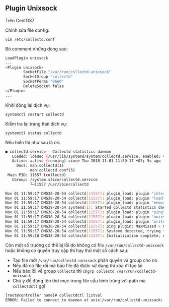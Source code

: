 ﻿## Plugin Unixsock

Trên CentOS7

Chỉnh sửa file config:

	vim /etc/collectd.conf

Bỏ comment những dòng sau:

```sh
LoadPlugin unixsock
...
<Plugin unixsock>
        SocketFile "/var/run/collectd-unixsock"
        SocketGroup "collectd"
        SocketPerms "0660"
        DeleteSocket false
</Plugin>
...
```

Khởi động lại dịch vụ:

	systemctl restart collectd

Kiểm tra lại trạng thái dịch vụ:

	systemctl status collectd

Nếu hiển thị như sau là ok:

```sh
● collectd.service - Collectd statistics daemon
   Loaded: loaded (/usr/lib/systemd/system/collectd.service; enabled; vendor preset: disabled)
   Active: active (running) since Thu 2018-11-01 11:59:17 +07; 5s ago
     Docs: man:collectd(1)
           man:collectd.conf(5)
 Main PID: 11557 (collectd)
   CGroup: /system.slice/collectd.service
           └─11557 /usr/sbin/collectd

Nov 01 11:59:17 DMG38-20-54 collectd[11557]: plugin_load: plugin "interface" successfully loaded.
Nov 01 11:59:17 DMG38-20-54 collectd[11557]: plugin_load: plugin "load" successfully loaded.
Nov 01 11:59:17 DMG38-20-54 collectd[11557]: plugin_load: plugin "memory" successfully loaded.
Nov 01 11:59:17 DMG38-20-54 systemd[1]: Started Collectd statistics daemon.
Nov 01 11:59:17 DMG38-20-54 collectd[11557]: plugin_load: plugin "ping" successfully loaded.
Nov 01 11:59:17 DMG38-20-54 collectd[11557]: plugin_load: plugin "unixsock" successfully loaded.
Nov 01 11:59:17 DMG38-20-54 collectd[11557]: plugin_load: plugin "write_graphite" successfully loaded.
Nov 01 11:59:17 DMG38-20-54 collectd[11557]: ping plugin: MaxMissed < 0, disabled re-resolving of hosts
Nov 01 11:59:17 DMG38-20-54 collectd[11557]: Systemd detected, trying to signal readyness.
Nov 01 11:59:18 DMG38-20-54 collectd[11557]: Initialization complete, entering read-loop
```

Còn một số trường có thể bị lỗi do không có file `/var/run/collectd-unixsock` hoặc không có quyền truy cập thì hay thử một số cách sau:

* Tạo file mới `/var/run/collectd-unixsock` phân quyền và group cho nó
* Nếu đã có file rồi mà báo file đã được sử dụng thì xóa đi tạo lại
* Nếu báo lỗi về group `collectd` thì `chgrp collectd /var/run/collectd-unixsock`
* Chú ý để đúng tên thư mục trong file cấu hình trùng với path mà `collectdctl` gọi

```sh
[root@controller home]# collectdctl listval
ERROR: Failed to connect to daemon at unix:/var/run/collectd-unixsock: Connection refused.
```
 
